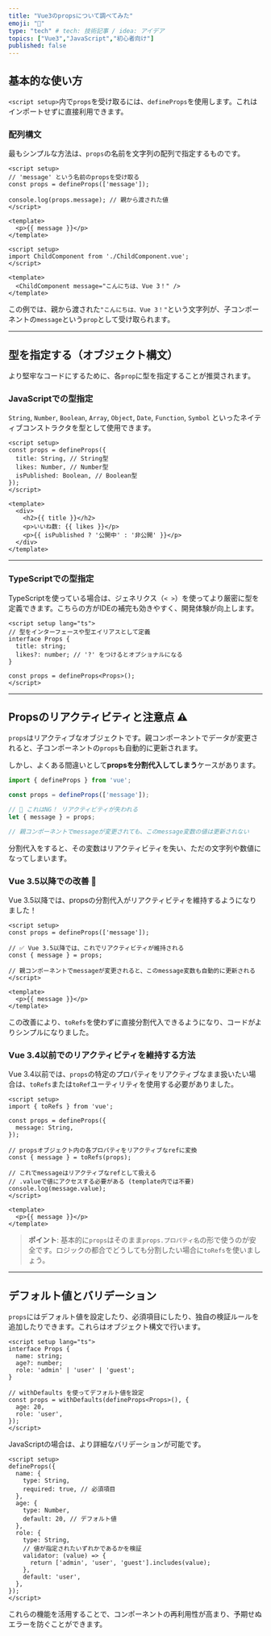 ```yaml
---
title: "Vue3のpropsについて調べてみた"
emoji: "🐙"
type: "tech" # tech: 技術記事 / idea: アイデア
topics: ["Vue3","JavaScript","初心者向け"]
published: false
---
```


## 基本的な使い方

`<script setup>`内で`props`を受け取るには、`defineProps`を使用します。これはインポートせずに直接利用できます。

### 配列構文

最もシンプルな方法は、`props`の名前を文字列の配列で指定するものです。

```vue:ChildComponent.vue
<script setup>
// 'message' という名前のpropsを受け取る
const props = defineProps(['message']);

console.log(props.message); // 親から渡された値
</script>

<template>
  <p>{{ message }}</p>
</template>
```

```vue:ParentComponent.vue
<script setup>
import ChildComponent from './ChildComponent.vue';
</script>

<template>
  <ChildComponent message="こんにちは、Vue 3！" />
</template>
```

この例では、親から渡された`"こんにちは、Vue 3！"`という文字列が、子コンポーネントの`message`という`prop`として受け取られます。

-----

## 型を指定する（オブジェクト構文）

より堅牢なコードにするために、各`prop`に型を指定することが推奨されます。

### JavaScriptでの型指定

`String`, `Number`, `Boolean`, `Array`, `Object`, `Date`, `Function`, `Symbol` といったネイティブコンストラクタを型として使用できます。


```vue:ChildComponent.vue
<script setup>
const props = defineProps({
  title: String, // String型
  likes: Number, // Number型
  isPublished: Boolean, // Boolean型
});
</script>

<template>
  <div>
    <h2>{{ title }}</h2>
    <p>いいね数: {{ likes }}</p>
    <p>{{ isPublished ? '公開中' : '非公開' }}</p>
  </div>
</template>
```

-----

### TypeScriptでの型指定

TypeScriptを使っている場合は、ジェネリクス（`< >`）を使ってより厳密に型を定義できます。こちらの方がIDEの補完も効きやすく、開発体験が向上します。

```vue:ChildComponent.vue
<script setup lang="ts">
// 型をインターフェースや型エイリアスとして定義
interface Props {
  title: string;
  likes?: number; // '?' をつけるとオプショナルになる
}

const props = defineProps<Props>();
</script>
```

-----

## Propsのリアクティビティと注意点 ⚠️

`props`はリアクティブなオブジェクトです。親コンポーネントでデータが変更されると、子コンポーネントの`props`も自動的に更新されます。

しかし、よくある間違いとして**propsを分割代入してしまう**ケースがあります。

```javascript
import { defineProps } from 'vue';

const props = defineProps(['message']);

// 🚨 これはNG！ リアクティビティが失われる
let { message } = props;

// 親コンポーネントでmessageが変更されても、このmessage変数の値は更新されない
```

分割代入をすると、その変数はリアクティビティを失い、ただの文字列や数値になってしまいます。

### Vue 3.5以降での改善 🎉

Vue 3.5以降では、propsの分割代入がリアクティビティを維持するようになりました！

```vue:ChildComponent.vue
<script setup>
const props = defineProps(['message']);

// ✅ Vue 3.5以降では、これでリアクティビティが維持される
const { message } = props;

// 親コンポーネントでmessageが変更されると、このmessage変数も自動的に更新される
</script>

<template>
  <p>{{ message }}</p>
</template>
```

この改善により、`toRefs`を使わずに直接分割代入できるようになり、コードがよりシンプルになりました。

### Vue 3.4以前でのリアクティビティを維持する方法

Vue 3.4以前では、`props`の特定のプロパティをリアクティブなまま扱いたい場合は、`toRefs`または`toRef`ユーティリティを使用する必要がありました。

```vue:ChildComponent.vue
<script setup>
import { toRefs } from 'vue';

const props = defineProps({
  message: String,
});

// propsオブジェクト内の各プロパティをリアクティブなrefに変換
const { message } = toRefs(props);

// これでmessageはリアクティブなrefとして扱える
// .valueで値にアクセスする必要がある (template内では不要)
console.log(message.value);
</script>

<template>
  <p>{{ message }}</p>
</template>
```

> **ポイント**: 基本的に`props`はそのまま`props.プロパティ名`の形で使うのが安全です。ロジックの都合でどうしても分割したい場合に`toRefs`を使いましょう。

-----

## デフォルト値とバリデーション

`props`にはデフォルト値を設定したり、必須項目にしたり、独自の検証ルールを追加したりできます。これらはオブジェクト構文で行います。

```vue:UserProfile.vue
<script setup lang="ts">
interface Props {
  name: string;
  age?: number;
  role: 'admin' | 'user' | 'guest';
}

// withDefaults を使ってデフォルト値を設定
const props = withDefaults(defineProps<Props>(), {
  age: 20,
  role: 'user',
});
</script>
```

JavaScriptの場合は、より詳細なバリデーションが可能です。

```javascript:UserProfile.js.vue
<script setup>
defineProps({
  name: {
    type: String,
    required: true, // 必須項目
  },
  age: {
    type: Number,
    default: 20, // デフォルト値
  },
  role: {
    type: String,
    // 値が指定されたいずれかであるかを検証
    validator: (value) => {
      return ['admin', 'user', 'guest'].includes(value);
    },
    default: 'user',
  },
});
</script>
```

これらの機能を活用することで、コンポーネントの再利用性が高まり、予期せぬエラーを防ぐことができます。